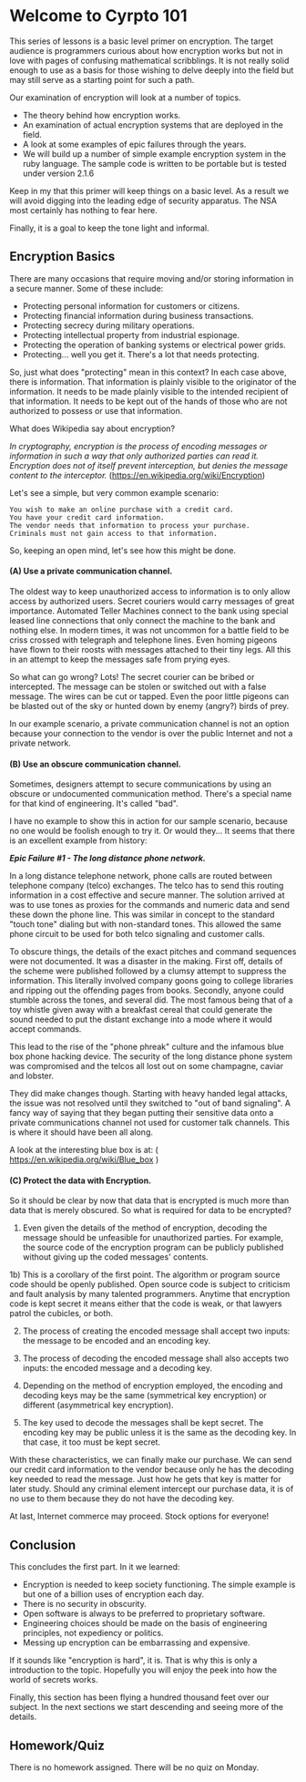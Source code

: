 # Welcome to Cyrpto 101

This series of lessons is a basic level primer on encryption. The target
audience is programmers curious about how encryption works but not in love
with pages of confusing mathematical scribblings. It is not really solid
enough to use as a basis for those wishing to delve deeply into the field
but may still serve as a starting point for such a path.

Our examination of encryption will look at a number of topics.

- The theory behind how encryption works.
- An examination of actual encryption systems that are deployed in the field.
- A look at some examples of epic failures through the years.
- We will build up a number of simple example encryption system in the ruby
language. The sample code is written to be portable but is tested under
version 2.1.6

Keep in my that this primer will keep things on a basic level. As a result
we will avoid digging into the leading edge of security apparatus. The NSA
most certainly has nothing to fear here.

Finally, it is a goal to keep the tone light and informal.

## Encryption Basics

There are many occasions that require moving and/or storing information in a
secure manner. Some of these include:

- Protecting personal information for customers or citizens.
- Protecting financial information during business transactions.
- Protecting secrecy during military operations.
- Protecting intellectual property from industrial espionage.
- Protecting the operation of banking systems or electrical power grids.
- Protecting... well you get it. There's a lot that needs protecting.

So, just what does "protecting" mean in this context? In each case above, there
is information. That information is plainly visible to the originator of the
information. It needs to be made plainly visible to the intended recipient of
that information. It needs to be kept out of the hands of those who are not
authorized to possess or use that information.

What does Wikipedia say about encryption?

_In cryptography, encryption is the process of encoding messages or information
in such a way that only authorized parties can read it. Encryption does not of
itself prevent interception, but denies the message content to the interceptor._
(https://en.wikipedia.org/wiki/Encryption)

Let's see a simple, but very common example scenario:

    You wish to make an online purchase with a credit card.
    You have your credit card information.
    The vendor needs that information to process your purchase.
    Criminals must not gain access to that information.

So, keeping an open mind, let's see how this might be done.

#### (A) Use a private communication channel.

The oldest way to keep unauthorized access to information is to only allow
access by authorized users. Secret couriers would carry messages of great
importance. Automated Teller Machines connect to the bank using special leased
line connections that only connect the machine to the bank and nothing else.
In modern times, it was not uncommon for a battle field to be criss crossed
with telegraph and telephone lines. Even homing pigeons have flown to their
roosts with messages attached to their tiny legs. All this in an attempt to
keep the messages safe from prying eyes.

So what can go wrong? Lots! The secret courier can be bribed or intercepted.
The message can be stolen or switched out with a false message. The wires can
be cut or tapped. Even the poor little pigeons can be blasted out of the sky or
hunted down by enemy (angry?) birds of prey.

In our example scenario, a private communication channel is not an option
because your connection to the vendor is over the public Internet and not a
private network.

#### (B) Use an obscure communication channel.

Sometimes, designers attempt to secure communications by using an obscure or
undocumented communication method. There's a special name for that kind of
engineering. It's called "bad".

I have no example to show this in action for our sample scenario, because no
one would be foolish enough to try it. Or would they... It seems that there is
an excellent example from history:

_**Epic Failure #1 - The long distance phone network.**_

In a long distance telephone network, phone calls are routed between telephone
company (telco) exchanges. The telco has to send this routing information in
a cost effective and secure manner. The solution arrived at was to use tones
as proxies for the commands and numeric data and send these down the phone line.
This was similar in concept to the standard "touch tone" dialing but with
non-standard tones. This allowed the same phone circuit to be used for both
telco signaling and customer calls.

To obscure things, the details of the exact pitches and command sequences were
not documented. It was a disaster in the making. First off, details of the
scheme were published followed by a clumsy attempt to suppress the information.
This literally involved company goons going to college libraries and ripping
out the offending pages from books. Secondly, anyone could stumble across the
tones, and several did. The most famous being that of a toy whistle given away
with a breakfast cereal that could generate the sound needed to put the distant
exchange into a mode where it would accept commands.

This lead to the rise of the "phone phreak" culture and the infamous blue box
phone hacking device. The security of the long distance phone system was
compromised and the telcos all lost out on some champagne, caviar and lobster.

They did make changes though. Starting with heavy handed legal attacks, the
issue was not resolved until they switched to "out of band signaling". A fancy
way of saying that they began putting their sensitive data onto a private
communications channel not used for customer talk channels. This is where it
should have been all along.

A look at the interesting blue box is at: ( https://en.wikipedia.org/wiki/Blue_box )

#### (C) Protect the data with Encryption.

So it should be clear by now that data that is encrypted is much more than data
that is merely obscured. So what is required for data to be encrypted?

1) Even given the details of the method of encryption, decoding the message
should be unfeasible for unauthorized parties. For example, the source code
of the encryption program can be publicly published without giving up the
coded messages' contents.

1b) This is a corollary of the first point. The algorithm or program source
code should be openly published.  Open source code is subject to criticism and
fault analysis by many talented programmers. Anytime that encryption code is
kept secret it means either that the code is weak, or that lawyers patrol the
cubicles, or both.

2) The process of creating the encoded message shall accept two inputs: the
message to be encoded and an encoding key.

3) The process of decoding the encoded message shall also accepts two inputs:
the encoded message and a decoding key.

4) Depending on the method of encryption employed, the encoding and decoding
keys may be the same (symmetrical key encryption) or different (asymmetrical
key encryption).

5) The key used to decode the messages shall be kept secret. The encoding key
may be public unless it is the same as the decoding key. In that case, it too
must be kept secret.

With these characteristics, we can finally make our purchase. We can send our
credit card information to the vendor because only he has the decoding key
needed to read the message. Just how he gets that key is matter for later
study. Should any criminal element intercept our purchase data, it is of no
use to them because they do not have the decoding key.

At last, Internet commerce may proceed. Stock options for everyone!

## Conclusion

This concludes the first part. In it we learned:

- Encryption is needed to keep society functioning. The simple example is but
one of a billion uses of encryption each day.
- There is no security in obscurity.
- Open software is always to be preferred to proprietary software.
- Engineering choices should be made on the basis of engineering principles,
not expediency or politics.
- Messing up encryption can be embarrassing and expensive.

If it sounds like "encryption is hard", it is. That is why this is only a
introduction to the topic. Hopefully you will enjoy the peek into how the
world of secrets works.

Finally, this section has been flying a hundred thousand feet over our subject.
In the next sections we start descending and seeing more of the details.

## Homework/Quiz

There is no homework assigned. There will be no quiz on Monday.
